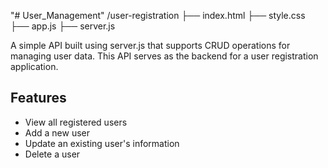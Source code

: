 "# User_Management" 
/user-registration
  ├── index.html
  ├── style.css
  ├── app.js
  ├── server.js

A simple API built using server.js that supports CRUD operations for managing user data. This API serves as the backend for a user registration application.

## Features
- View all registered users
- Add a new user
- Update an existing user's information
- Delete a user

